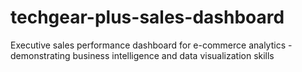 # techgear-plus-sales-dashboard
Executive sales performance dashboard for e-commerce analytics - demonstrating business intelligence and data visualization skills
